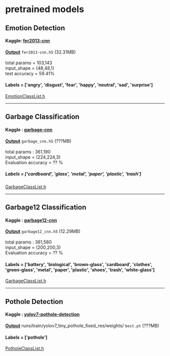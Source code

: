 # pretrained models

## Emotion Detection

#### Kaggle: [fer2013-cnn](https://www.kaggle.com/code/rkuo2000/fer2013-cnn)
**[Output](https://www.kaggle.com/code/rkuo2000/fer2013-cnn/output)** `fer2013-cnn.h5` (32.31MB)<br>
<br>
total params = 103,143<br>
input_shape = (48,48,1)<br>
test accuracy = 59.41%<br>

#### Labels = ['angry', 'disgust', 'fear', 'happy', 'neutral', 'sad', 'surprise']
[EmotionClassList.h](https://github.com/rkuo2000/EdgeAI-course/blob/main/pretrained/emotion_detection/EmotionClassList.h)<br>

---
## Garbage Classification

#### Kaggle : [garbage-cnn](https://www.kaggle.com/code/rkuo2000/garbage-cnn)
**[Output](https://www.kaggle.com/code/rkuo2000/garbage-cnn/output)**  `garbage_cnn.h5` (???MB)<br>
<br>
total params : 361,190<br>
input_shape = (224,224,3)<br>
Evaluation accuracy = ?? %<br>

##### Labels = ['cardboard', 'glass', 'metal', 'paper', 'plastic', 'trash']
[GarbageClassList.h](https://github.com/rkuo2000/EdgeAI-course/blob/main/pretrained/garbage_classification/GarbageClassList.h)<br>

---
## Garbage12 Classification

#### Kaggle : [garbage12-cnn](https://www.kaggle.com/code/rkuo2000/garbage12-cnn)
**[Output](https://www.kaggle.com/code/rkuo2000/garbage12-cnn/output)**  `garbage12_cnn.h5` (12.29MB)<br>
<br>
total params : 361,580<br>
input_shape = (200,200,3)<br>
Evaluation accuracy = ?? %<br>

#### Labels = ['battery', 'biological', 'brown-glass', 'cardboard', 'clothes', 'green-glass', 'metal', 'paper', 'plastic', 'shoes', 'trash', 'white-glass']
[GarbageClassList.h](https://github.com/rkuo2000/EdgeAI-course/blob/main/pretrained/garbage12_classification/GarbageClassList.h)<br>

---
## Pothole Detection

#### Kaggle : [yolov7-pothole-detection](https://www.kaggle.com/code/rkuo2000/yolov7-pothole-detection)
**[Output](https://www.kaggle.com/code/rkuo2000/yolov7-pothole-detection/output)**  runs/train/yolov7_tiny_pothole_fixed_res/weights/ `best.pt` (???MB)<br>

#### Labels = ['pothole']
[PotholeClassList.h](https://github.com/rkuo2000/EdgeAI-course/blob/main/pretrained/yolov7_pothole-detection/PotholeClassList.h)<br>

